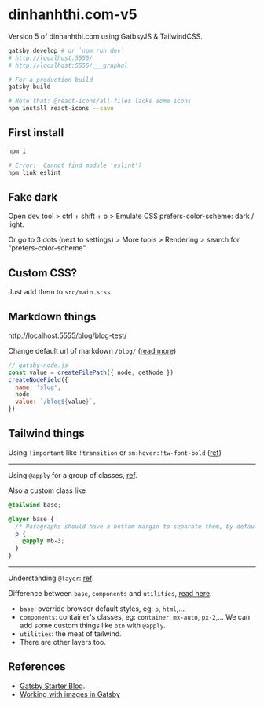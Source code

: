 # dinhanhthi.com-v5

Version 5 of dinhanhthi.com using GatbsyJS &amp; TailwindCSS.

```bash
gatsby develop # or `npm run dev`
# http://localhost:5555/
# http://localhost:5555/___graphql

# For a production build
gatsby build
```

```bash
# Note that: @react-icons/all-files lacks some icons
npm install react-icons --save
```

## First install

```bash
npm i

# Error:  Cannot find module 'eslint'?
npm link eslint
```

## Fake dark

Open dev tool > ctrl + shift + p > Emulate CSS prefers-color-scheme: dark / light.

Or go to 3 dots (next to settings) > More tools > Rendering > search for "prefers-color-scheme"

## Custom CSS?

Just add them to `src/main.scss`.

## Markdown things

http://localhost:5555/blog/blog-test/

Change default url of markdown `/blog/` ([read more](https://www.gatsbyjs.com/plugins/gatsby-source-filesystem/?=files#createfilepath))

```js
// gatsby-node.js
const value = createFilePath({ node, getNode })
createNodeField({
  name: 'slug',
  node,
  value: `/blog${value}`,
})
```

## Tailwind things

Using `!important` like `!transition` or `sm:hover:!tw-font-bold` ([ref](https://v2.tailwindcss.com/docs/just-in-time-mode#built-in-important-modifier))

---

Using `@apply` for a group of classes, [ref](https://tailwindcss.com/docs/reusing-styles#extracting-classes-with-apply).

Also a custom class like

```css
@tailwind base;

@layer base {
  /* Paragraphs should have a bottom margin to separate them, by default. */
  p {
    @apply mb-3;
  }
}
```

---

Understanding `@layer`: [ref](https://tailwindcss.com/docs/functions-and-directives#layer).

Difference between `base`, `components` and `utilities`, [read here](https://darkghosthunter.medium.com/tailwind-the-base-the-components-and-the-utilities-a81137c52534).

- `base`: override browser default styles, eg: `p`, `html`,...
- `components`: container's classes, eg: `container`, `mx-auto`, `px-2`,... We can add some custom things like `btn` with `@apply`.
- `utilities`: the meat of tailwind.
- There are other layers too.

## References

- [Gatsby Starter Blog](https://github.com/gatsbyjs/gatsby-starter-blog).
- [Working with images in Gatsby](https://dnlytras.com/blog/gatsby-images/)
